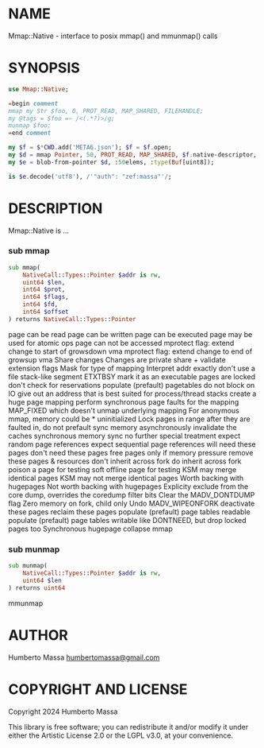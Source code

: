 NAME
====

Mmap::Native - interface to posix mmap() and mmunmap() calls

SYNOPSIS
========

```raku
use Mmap::Native;

=begin comment
mmap my Str $foo, 0, PROT_READ, MAP_SHARED, FILEHANDLE;
my @tags = $foo =~ /<(.*?)>/g;
munmap $foo;
=end comment

my $f = $*CWD.add('META6.json'); $f = $f.open;
my $d = mmap Pointer, 50, PROT_READ, MAP_SHARED, $f.native-descriptor, 0;
my $e = blob-from-pointer $d, :50elems, :type(Buf[uint8]);

is $e.decode('utf8'), /'"auth": "zef:massa"'/;
```

DESCRIPTION
===========

Mmap::Native is ...

### sub mmap

```raku
sub mmap(
    NativeCall::Types::Pointer $addr is rw,
    uint64 $len,
    int64 $prot,
    int64 $flags,
    int64 $fd,
    int64 $offset
) returns NativeCall::Types::Pointer
```

page can be read page can be written page can be executed page may be used for atomic ops page can not be accessed mprotect flag: extend change to start of growsdown vma mprotect flag: extend change to end of growsup vma Share changes Changes are private share + validate extension flags Mask for type of mapping Interpret addr exactly don't use a file stack-like segment ETXTBSY mark it as an executable pages are locked don't check for reservations populate (prefault) pagetables do not block on IO give out an address that is best suited for process/thread stacks create a huge page mapping perform synchronous page faults for the mapping MAP_FIXED which doesn't unmap underlying mapping For anonymous mmap, memory could be * uninitialized Lock pages in range after they are faulted in, do not prefault sync memory asynchronously invalidate the caches synchronous memory sync no further special treatment expect random page references expect sequential page references will need these pages don't need these pages free pages only if memory pressure remove these pages & resources don't inherit across fork do inherit across fork poison a page for testing soft offline page for testing KSM may merge identical pages KSM may not merge identical pages Worth backing with hugepages Not worth backing with hugepages Explicity exclude from the core dump, overrides the coredump filter bits Clear the MADV_DONTDUMP flag Zero memory on fork, child only Undo MADV_WIPEONFORK deactivate these pages reclaim these pages populate (prefault) page tables readable populate (prefault) page tables writable like DONTNEED, but drop locked pages too Synchronous hugepage collapse mmap

### sub munmap

```raku
sub munmap(
    NativeCall::Types::Pointer $addr is rw,
    uint64 $len
) returns uint64
```

mmunmap

AUTHOR
======

Humberto Massa <humbertomassa@gmail.com>

COPYRIGHT AND LICENSE
=====================

Copyright 2024 Humberto Massa

This library is free software; you can redistribute it and/or modify it under either the Artistic License 2.0 or the LGPL v3.0, at your convenience.


